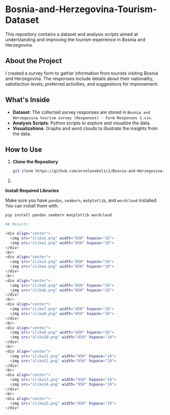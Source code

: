 # Bosnia-and-Herzegovina-Tourism-Dataset

This repository contains a dataset and analysis scripts aimed at understanding and improving the tourism experience in Bosnia and Herzegovina.

## About the Project

I created a survey form to gather information from tourists visiting Bosnia and Herzegovina. The responses include details about their nationality, satisfaction levels, preferred activities, and suggestions for improvement.

## What's Inside

- **Dataset**: The collected survey responses are stored in `Bosnia and Herzegovina tourism survey (Responses) - Form Responses 1.csv`.
- **Analysis Scripts**: Python scripts to explore and visualize the data.
- **Visualizations**: Graphs and word clouds to illustrate the insights from the data.

## How to Use

1. **Clone the Repository**
   ```bash
   git clone https://github.com/arnelasokolic1/Bosnia-and-Herzegovina-Tourism-Dataset.git

2.
**Install Required Libraries**

Make sure you have `pandas`, `seaborn`, `matplotlib`, and `wordcloud` installed. You can install them with:
```bash
pip install pandas seaborn matplotlib wordcloud

## Results 

<div align="center">
  <img src="slika1.png" width="850" hspace="10">
  <img src="slika2.png" width="850" hspace="10">
</div>
<br>
<div align="center">
  <img src="slika3.png" width="850" hspace="10">
  <img src="slika4.png" width="850" hspace="10">
</div>
<br>
<div align="center">
  <img src="slika5.png" width="850" hspace="10">
  <img src="slika6.png" width="850" hspace="10">
</div>
<br>
<div align="center">
  <img src="slika7.png" width="850" hspace="10">
  <img src="slika8.png" width="850" hspace="10">
</div>
<br>
<div align="center">
  <img src="slika9.png" width="850" hspace="10">
  <img src="slika10.png" width="850" hspace="10">
</div>
<br>
<div align="center">
  <img src="slika11.png" width="850" hspace="10">
  <img src="slika12.png" width="850" hspace="10">
</div>
<br>
<div align="center">
  <img src="slika13.png" width="850" hspace="10">
  <img src="slika14.png" width="850" hspace="10">
</div>
<br>
<div align="center">
  <img src="slika15.png" width="850" hspace="10">
</div>
